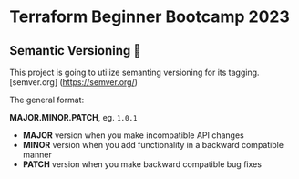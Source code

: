 # Terraform Beginner Bootcamp 2023

## Semantic Versioning :mage:

This project is going to utilize semanting versioning for its tagging.
[semver.org] (https://semver.org/)

The general format:

**MAJOR.MINOR.PATCH**, eg. `1.0.1`

- **MAJOR** version when you make incompatible API changes
- **MINOR** version when you add functionality in a backward compatible manner
- **PATCH** version when you make backward compatible bug fixes



